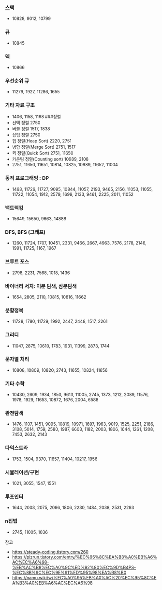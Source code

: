 
### 스택
 * 10828, 9012, 10799
### 큐
 * 10845
### 덱
 * 10866
### 우선순위 큐
 * 11279, 1927, 11286, 1655
### 기타 자료 구조
 * 1406, 1158, 1168
###정렬
 * 선택 정렬 2750
 * 버블 정렬 1517, 1838
 * 삽입 정렬 2750
 * 힙 정렬(Heap Sort) 2220, 2751
 * 병합 정렬(Merge Sort) 2751, 1517
 * 퀵 정렬(Quick Sort) 2751, 11650
 * 카운팅 정렬(Counting sort) 10989, 2108
 * 2751, 11650, 11651, 10814, 10825, 10989, 11652, 11004
### 동적 프로그래밍 : DP
 * 1463, 11726, 11727, 9095, 10844, 11057, 2193, 9465, 2156, 11053, 11055, 11722, 11054, 1912, 2579, 1699, 2133, 9461, 2225, 2011, 11052
### 백트랙킹
 * 15649, 15650, 9663, 14888
### DFS, BFS (그래프)
 * 1260, 11724, 1707, 10451, 2331, 9466, 2667, 4963, 7576, 2178, 2146, 1991, 11725, 1167, 1967
### 브루트 포스
* 2798, 2231, 7568, 1018, 1436
### 바이너리 서치: 이분 탐색, 삼분탐색
 * 1654, 2805, 2110, 10815, 10816, 11662
### 분할정복 
 * 11728, 1780, 11729, 1992, 2447, 2448, 1517, 2261
### 그리디
 * 11047, 2875, 10610, 1783, 1931, 11399, 2873, 1744
### 문자열 처리
* 10808, 10809, 10820, 2743, 11655, 10824, 11656
### 기타 수학
* 10430, 2609, 1934, 1850, 9613, 11005, 2745, 1373, 1212, 2089, 11576, 1978, 1929, 11653, 10872, 1676, 2004, 6588
### 완전탐색
 * 1476, 1107, 1451, 9095, 10819, 10971, 1697, 1963, 9019, 1525, 2251, 2186, 3108, 5014, 1759, 2580, 1987, 6603, 1182, 2003, 1806, 1644, 1261, 1208, 7453, 2632, 2143
### 다익스트라
* 1753, 1504, 9370, 11657, 11404, 10217, 1956
### 시뮬레이션/구현
* 1021, 3055, 1547, 1551
### 투포인터
* 1644, 2003, 2075, 2096, 1806, 2230, 1484, 2038, 2531, 2293
### n진법
* 2745, 11005, 1036


참고
* https://steady-coding.tistory.com/260
* https://plzrun.tistory.com/entry/%EC%95%8C%EA%B3%A0%EB%A6%AC%EC%A6%98-%EB%AC%B8%EC%A0%9C%ED%92%80%EC%9D%B4PS-%EC%8B%9C%EC%9E%91%ED%95%98%EA%B8%B0
* https://namu.wiki/w/%EC%A0%95%EB%A0%AC%20%EC%95%8C%EA%B3%A0%EB%A6%AC%EC%A6%98
